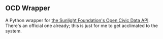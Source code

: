 OCD Wrapper
---
A Python wrapper for [the Sunlight Foundation's Open Civic Data API](http://docs.opencivicdata.org/en/latest/index.html). There's an official one already; this is just for me to get acclimated to the system.